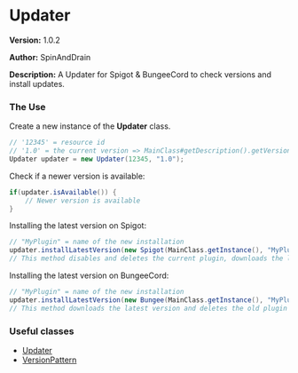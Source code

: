 # Updater

**Version:** 1.0.2

**Author:** SpinAndDrain

**Description:** A Updater for Spigot & BungeeCord to check versions and install updates.

### The Use

Create a new instance of the __Updater__ class.

````java
// '12345' = resource id
// '1.0' = the current version => MainClass#getDescription().getVersion();
Updater updater = new Updater(12345, "1.0");
````

Check if a newer version is available:

````java
if(updater.isAvailable()) {
	// Newer version is available
}
````

Installing the latest version on Spigot:

````java
// "MyPlugin" = name of the new installation
updater.installLatestVersion(new Spigot(MainClass.getInstance(), "MyPlugin"));
// This method disables and deletes the current plugin, downloads the latest version and enables the latest version
````

Installing the latest version on BungeeCord:

````java
// "MyPlugin" = name of the new installation
updater.installLatestVersion(new Bungee(MainClass.getInstance(), "MyPlugin"));
// This method downloads the latest version and deletes the old plugin on shutdown - restart required
````

### Useful classes

* [Updater](https://github.com/SpinAndDrain/LibsCollection/blob/master/src/de/spinanddrain/updater/Updater.java)
* [VersionPattern](https://github.com/SpinAndDrain/LibsCollection/blob/master/src/de/spinanddrain/updater/VersionPattern.java)
